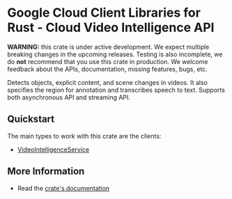 # Google Cloud Client Libraries for Rust - Cloud Video Intelligence API

<!-- Code generated by sidekick. DO NOT EDIT. -->

**WARNING:** this crate is under active development. We expect multiple breaking
changes in the upcoming releases. Testing is also incomplete, we do **not**
recommend that you use this crate in production. We welcome feedback about the
APIs, documentation, missing features, bugs, etc.

Detects objects, explicit content, and scene changes in videos. It also
specifies the region for annotation and transcribes speech to text.
Supports both asynchronous API and streaming API.

## Quickstart

The main types to work with this crate are the clients:

- [VideoIntelligenceService]

## More Information

- Read the [crate's documentation](https://docs.rs/google-cloud-videointelligence-v1/latest/google-cloud-videointelligence-v1)

[VideoIntelligenceService]: https://docs.rs/google-cloud-videointelligence-v1/latest/google_cloud_videointelligence_v1/client/struct.VideoIntelligenceService.html
